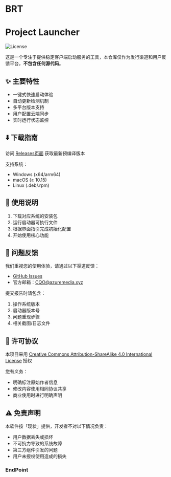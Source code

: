 # BRT
# Project Launcher

![License](https://img.shields.io/badge/License-CC_BY--SA--4.0-lightgrey.svg)

这是一个专注于提供稳定客户端启动服务的工具，本仓库仅作为发行渠道和用户反馈平台，**不包含任何源代码**。

## ✨ 主要特性

- 一键式快速启动体验
- 自动更新检测机制
- 多平台版本支持
- 用户配置云端同步
- 实时运行状态监控

## ⬇️ 下载指南

访问 [Releases页面](https://github.com/11201201/BRT/releases) 获取最新预编译版本

支持系统：
- Windows (x64/arm64)
- macOS (≥ 10.15)
- Linux (.deb/.rpm)

## 🚀 使用说明

1. 下载对应系统的安装包
2. 运行启动器可执行文件
3. 根据界面指引完成初始化配置
4. 开始使用核心功能

## 🐛 问题反馈

我们重视您的使用体验，请通过以下渠道反馈：
- [GitHub Issues](https://github.com/11201201/BRT/issues)
- 官方邮箱：CQO@azuremedia.xyz

提交报告时请包含：
1. 操作系统版本
2. 启动器版本号
3. 问题重现步骤
4. 相关截图/日志文件

## 📜 许可协议

本项目采用 [Creative Commons Attribution-ShareAlike 4.0 International License](https://creativecommons.org/licenses/by-sa/4.0/) 授权

您有义务：
- 明确标注原始作者信息
- 修改内容使用相同协议共享
- 商业使用时进行明确声明

## ⚠️ 免责声明

本软件按「现状」提供，开发者不对以下情况负责：
- 用户数据丢失或损坏
- 不可抗力导致的系统故障
- 第三方组件引发的问题
- 用户未授权使用造成的损失
### EndPoint
